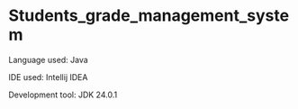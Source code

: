 # Students_grade_management_system

Language used: Java

IDE used: Intellij IDEA

Development tool: JDK 24.0.1
